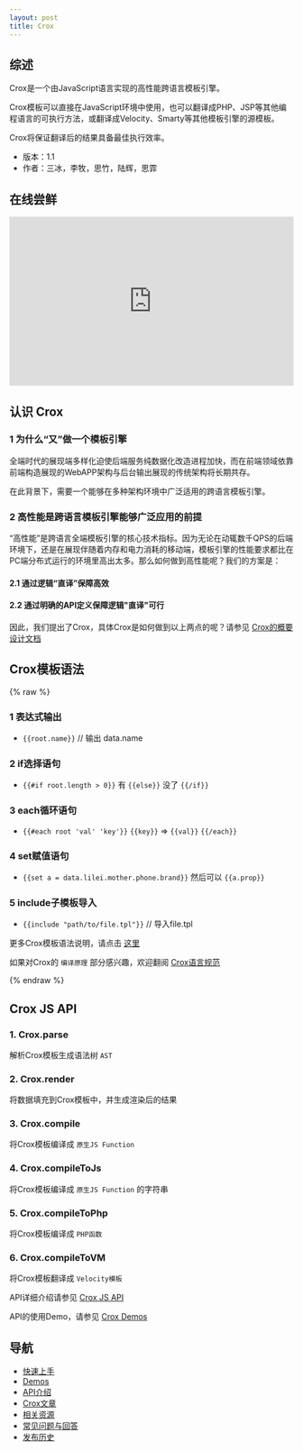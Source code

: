 ```yaml
---
layout: post
title: Crox
---
```


## 综述

Crox是一个由JavaScript语言实现的高性能跨语言模板引擎。

Crox模板可以直接在JavaScript环境中使用，也可以翻译成PHP、JSP等其他编程语言的可执行方法，或翻译成Velocity、Smarty等其他模板引擎的源模板。

Crox将保证翻译后的结果具备最佳执行效率。

* 版本：1.1
* 作者：三冰，李牧，思竹，陆辉，思霏

## 在线尝鲜

<iframe width="100%" height="300" src="http://jsfiddle.net/4HYvm/2/embedded/" allowfullscreen="allowfullscreen" frameborder="0"></iframe>

## 认识 Crox

### 1 为什么“又”做一个模板引擎

全端时代的展现端多样化迫使后端服务纯数据化改造进程加快，而在前端领域依靠前端构造展现的WebAPP架构与后台输出展现的传统架构将长期共存。

在此背景下，需要一个能够在多种架构环境中广泛适用的跨语言模板引擎。

### 2 高性能是跨语言模板引擎能够广泛应用的前提

“高性能”是跨语言全端模板引擎的核心技术指标。因为无论在动辄数千QPS的后端环境下，还是在展现伴随着内存和电力消耗的移动端，模板引擎的性能要求都比在PC端分布式运行的环境里高出太多。那么如何做到高性能呢？我们的方案是：

#### 2.1 通过逻辑“直译”保障高效

#### 2.2 通过明确的API定义保障逻辑"直译"可行

因此，我们提出了Crox，具体Crox是如何做到以上两点的呢？请参见 [Crox的概要设计文档](./articles/crox_design_overview)

## Crox模板语法

{% raw %}


### 1 表达式输出

- `{{root.name}}` // 输出 data.name

### 2 if选择语句

- `{{#if root.length > 0}}` 有 `{{else}}` 没了 `{{/if}}`

### 3 each循环语句

- `{{#each root 'val' 'key'}}` `{{key}}` => `{{val}}` `{{/each}}`

### 4 set赋值语句

- `{{set a = data.lilei.mother.phone.brand}}` 然后可以 `{{a.prop}}`

### 5 include子模板导入

- `{{include "path/to/file.tpl"}}` // 导入file.tpl

更多Crox模板语法说明，请点击 [这里](./apis/tpl-api)

如果对Crox的 `编译原理` 部分感兴趣，欢迎翻阅 [Crox语言规范](./articles/crox_spec)

{% endraw %}



## Crox JS API

### 1. Crox.parse

解析Crox模板生成语法树 `AST`

### 2. Crox.render

将数据填充到Crox模板中，并生成渲染后的结果

### 3. Crox.compile

将Crox模板编译成 `原生JS Function`

### 4. Crox.compileToJs

将Crox模板编译成 `原生JS Function` 的字符串

### 5. Crox.compileToPhp

将Crox模板编译成 `PHP函数`

### 6. Crox.compileToVM

将Crox模板翻译成 `Velocity模板`

API详细介绍请参见 [Crox JS API](/crox/apis/js-api)

API的使用Demo，请参见 [Crox Demos](/crox/demos)

## 导航

- [快速上手](./tutorials)
- [Demos](./demos)
- [API介绍](./apis)
- [Crox文章](./articles)
- [相关资源](./resources)
- [常见问题与回答](./faq)
- [发布历史](./releases)
